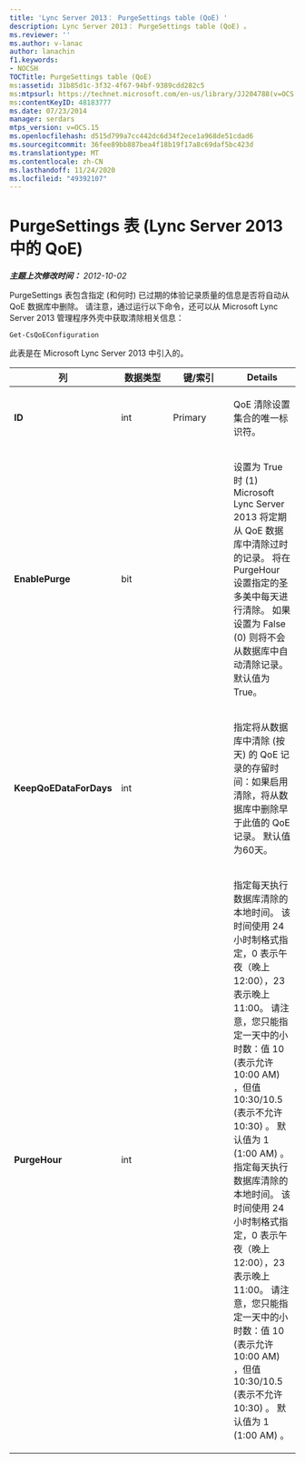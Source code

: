 ```yaml
---
title: 'Lync Server 2013： PurgeSettings table (QoE) '
description: Lync Server 2013： PurgeSettings table (QoE) 。
ms.reviewer: ''
ms.author: v-lanac
author: lanachin
f1.keywords:
- NOCSH
TOCTitle: PurgeSettings table (QoE)
ms:assetid: 31b85d1c-3f32-4f67-94bf-9389cdd282c5
ms:mtpsurl: https://technet.microsoft.com/en-us/library/JJ204788(v=OCS.15)
ms:contentKeyID: 48183777
ms.date: 07/23/2014
manager: serdars
mtps_version: v=OCS.15
ms.openlocfilehash: d515d799a7cc442dc6d34f2ece1a968de51cdad6
ms.sourcegitcommit: 36fee89bb887bea4f18b19f17a8c69daf5bc423d
ms.translationtype: MT
ms.contentlocale: zh-CN
ms.lasthandoff: 11/24/2020
ms.locfileid: "49392107"
---
```

# <a name="purgesettings-table-qoe-in-lync-server-2013"></a>PurgeSettings 表 (Lync Server 2013 中的 QoE) 

<div data-xmlns="http://www.w3.org/1999/xhtml">

<div class="topic" data-xmlns="http://www.w3.org/1999/xhtml" data-msxsl="urn:schemas-microsoft-com:xslt" data-cs="https://msdn.microsoft.com/">

<div data-asp="https://msdn2.microsoft.com/asp">



</div>

<div id="mainSection">

<div id="mainBody">

<span> </span>

_**主题上次修改时间：** 2012-10-02_

PurgeSettings 表包含指定 (和何时) 已过期的体验记录质量的信息是否将自动从 QoE 数据库中删除。 请注意，通过运行以下命令，还可以从 Microsoft Lync Server 2013 管理程序外壳中获取清除相关信息：

    Get-CsQoEConfiguration

此表是在 Microsoft Lync Server 2013 中引入的。


<table>
<colgroup>
<col style="width: 25%" />
<col style="width: 25%" />
<col style="width: 25%" />
<col style="width: 25%" />
</colgroup>
<thead>
<tr class="header">
<th><strong>列</strong></th>
<th><strong>数据类型</strong></th>
<th><strong>键/索引</strong></th>
<th><strong>Details</strong></th>
</tr>
</thead>
<tbody>
<tr class="odd">
<td><p><strong>ID</strong></p></td>
<td><p>int</p></td>
<td><p>Primary</p></td>
<td><p>QoE 清除设置集合的唯一标识符。</p></td>
</tr>
<tr class="even">
<td><p><strong>EnablePurge</strong></p></td>
<td><p>bit</p></td>
<td></td>
<td><p>设置为 True 时 (1) Microsoft Lync Server 2013 将定期从 QoE 数据库中清除过时的记录。 将在 PurgeHour 设置指定的圣多美中每天进行清除。 如果设置为 False (0) 则将不会从数据库中自动清除记录。 默认值为 True。</p></td>
</tr>
<tr class="odd">
<td><p><strong>KeepQoEDataForDays</strong></p></td>
<td><p>int</p></td>
<td></td>
<td><p>指定将从数据库中清除 (按天) 的 QoE 记录的存留时间：如果启用清除，将从数据库中删除早于此值的 QoE 记录。 默认值为60天。</p></td>
</tr>
<tr class="even">
<td><p><strong>PurgeHour</strong></p></td>
<td><p>int</p></td>
<td></td>
<td><p>指定每天执行数据库清除的本地时间。 该时间使用 24 小时制格式指定，0 表示午夜（晚上 12:00），23 表示晚上 11:00。 请注意，您只能指定一天中的小时数：值 10 (表示允许 10:00 AM) ，但值 10:30/10.5 (表示不允许 10:30) 。 默认值为 1 (1:00 AM) 。 指定每天执行数据库清除的本地时间。 该时间使用 24 小时制格式指定，0 表示午夜（晚上 12:00），23 表示晚上 11:00。 请注意，您只能指定一天中的小时数：值 10 (表示允许 10:00 AM) ，但值 10:30/10.5 (表示不允许 10:30) 。 默认值为 1 (1:00 AM) 。</p></td>
</tr>
</tbody>
</table>


</div>

<span> </span>

</div>

</div>

</div>

